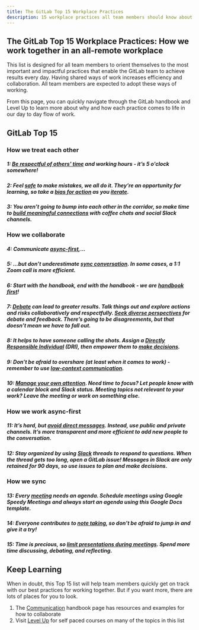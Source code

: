 ```yaml
---
title: The GitLab Top 15 Workplace Practices
description: 15 workplace practices all team members should know about how we work together.
---
```


## The GitLab Top 15 Workplace Practices: How we work together in an all-remote workplace

This list is designed for all team members to orient themselves to the most important and impactful practices that enable the GitLab team to achieve results every day. Having shared ways of work increases efficiency and collaboration. All team members are expected to adopt these ways of working.

From this page, you can quickly navigate through the GitLab handbook and Level Up to learn more about why and how each practice comes to life in our day to day flow of work.


## GitLab Top 15

### How we treat each other

##### 1: [Be respectful of others' time](https://handbook.gitlab.com/handbook/communication/#be-respectful-of-others-time) and working hours - it’s 5 o'clock somewhere!

##### 2: Feel [safe](https://handbook.gitlab.com/handbook/leadership/emotional-intelligence/psychological-safety/) to make mistakes, we all do it. They’re an opportunity for learning, so take a [bias for action](https://handbook.gitlab.com/handbook/values/#bias-for-action) as you [iterate](https://handbook.gitlab.com/handbook/values/#iteration).

##### 3: You aren’t going to bump into each other in the corridor, so make time to [build meaningful connections](https://handbook.gitlab.com/handbook/communication/#informal-communication) with coffee chats and social Slack channels.

### How we collaborate

##### 4: Communicate [async-first](https://handbook.gitlab.com/handbook/communication/#asynchronous-communication),...

##### 5: ...but don’t underestimate [sync conversation](https://handbook.gitlab.com/handbook/communication/#effective--responsible-communication-guidelines). In some cases, a 1:1 Zoom call is more efficient.

##### 6: Start with the handbook, end with the handbook - we are [handbook first](https://handbook.gitlab.com/handbook/company/culture/all-remote/handbook-first/)!

##### 7: [Debate](https://handbook.gitlab.com/handbook/values/#disagree-commit-and-disagree) can lead to greater results. Talk things out and explore actions and risks collaboratively and respectfully. [Seek diverse perspectives](https://handbook.gitlab.com/handbook/values/#seek-diverse-perspectives) for debate and feedback. There’s going to be disagreements, but that doesn’t mean we have to fall out.

##### 8: It helps to have someone calling the shots. Assign a [Directly Responsible Individual](https://handbook.gitlab.com/handbook/people-group/directly-responsible-individuals/#empowering-dris) (DRI), then empower them to [make decisions](https://handbook.gitlab.com/teamops/decision-velocity).

##### 9: Don’t be afraid to overshare (at least when it comes to work) - remember to use [low-context communication](https://handbook.gitlab.com/teamops/decision-velocity/#low-context-communication).

##### 10: [Manage your own attention](https://handbook.gitlab.com/handbook/company/culture/all-remote/live-doc-meetings/). Need time to focus? Let people know with a calendar block and Slack status. Meeting topics not relevant to your work? Leave the meeting or work on something else.

### How we work async-first

##### 11: It’s hard, but [avoid direct messages](https://handbook.gitlab.com/handbook/communication/#avoid-direct-messages). Instead, use public and private channels. It’s more transparent and more efficient to add new people to the conversation.

##### 12: Stay organized by using [Slack](https://handbook.gitlab.com/handbook/communication/#general-guidelines) threads to respond to questions. When the thread gets too long, open a GitLab issue! Messages in Slack are only retained for 90 days, so use issues to plan and make decisions.

### How we sync

##### 13: Every [meeting](https://handbook.gitlab.com/handbook/company/culture/all-remote/live-doc-meetings/) needs an agenda. Schedule meetings using Google Speedy Meetings and always start an agenda using this Google Docs template.

##### 14: Everyone contributes to [note taking](https://handbook.gitlab.com/handbook/communication/#smart-note-taking-in-meetings), so don’t be afraid to jump in and give it a try!

##### 15: Time is precious, so [limit presentations during meetings](https://handbook.gitlab.com/handbook/communication/#few-meetings-with-presentations). Spend more time discussing, debating, and reflecting.


## Keep Learning

When in doubt, this Top 15 list will help team members quickly get on track with our best practices for working together. But if you want more, there are lots of places for you to look.

1. The [Communication](https://handbook.gitlab.com/handbook/communication/) handbook page has resources and examples for how to collaborate
1. Visit [Level Up](https://levelup.gitlab.com/) for self paced courses on many of the topics in this list
